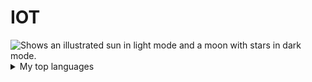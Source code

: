 # IOT




<picture>
  <img alt="Shows an illustrated sun in light mode and a moon with stars in dark mode." src="https://i.pinimg.com/originals/76/47/ec/7647ecfb510bcd1a07c8baea2436d090.jpg">
</picture>
<details>
<summary>My top languages</summary>

|Realtime Database:      | https://console.firebase.google.com/u/0/project/test-zkz/database/test-zkz-default-rtdb/data |
|Project Console:      | https://console.firebase.google.com/project/test-zkz/overview|
|Hosting URL:      |https://test-zkz.web.app |


</details>
